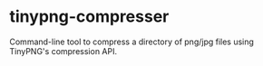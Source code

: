 tinypng-compresser
==================

Command-line tool to compress a directory of png/jpg files using TinyPNG's compression API.
